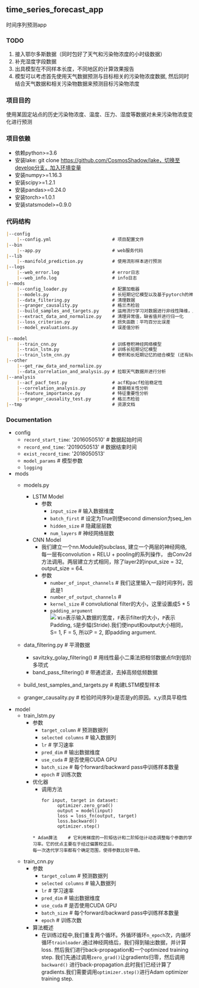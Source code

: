 ## time_series_forecast_app
时间序列预测app

### TODO
1. 接入鄂尔多斯数据（同时包好了天气和污染物浓度的小时级数据）
2. 补充湿度字段数据
3. 出具模型在不同样本长度，不同地区的计算效果报告
4. 模型可以考虑首先使用天气数据预测与目标相关的污染物浓度数据, 然后同时结合天气数据和相关污染物数据来预测目标污染物浓度

### 项目目的
使用某固定站点的历史污染物浓度、温度、压力、湿度等数据对未来污染物浓度变化进行预测

### 项目依赖
* 依赖python>=3.6
* 安装lake: git clone https://github.com/CosmosShadow/lake，切换至develop分支，加入环境变量
* 安装numpy>=1.16.3
* 安装scipy>=1.2.1
* 安装pandas>=0.24.0
* 安装torch>=1.0.1
* 安装statsmodel>=0.9.0

### 代码结构
```markdown
|--config
    |--config.yml                       # 项目配置文件
|--bin
    |--app.py                           # web服务代码
|--lib
    |--manifold_prediction.py           # 使用流形样本进行预测
|--logs
    |--web_error.log                    # error日志
    |--web_info.log                     # info日志
|--mods
    |--config_loader.py                 # 配置加载器
    |--models.py                        # 长短期记忆模型以及基于pytorch的神经网络训练和预测模型
    |--data_filtering.py                # 清理数据
    |--granger_causality.py             # 格兰杰检验
    |--build_samples_and_targets.py     # 运用流行学习对数据进行非线性降维，用更少的数据表示更多的信息 
    |--extract_data_and_normalize.py    # 清理异常值，缺省值并进行归一化
    |--loss_criterion.py                # 损失函数：平均百分比误差
    |--model_evaluations.py             # 误差值分析
           
|--model 
    |--train_cnn.py                     # 训练卷积神经网络模型
    |--train_lstm.py                    # 训练长短期记忆模型   
    |--train_lstm_cnn.py                # 卷积和长短期记忆的结合模型 (还有bug) 
|--other
    |--get_raw_data_and_normalize.py 
    |--data_correlation_and_analysis.py # 拉取天气数据并进行分析
|--analysis 
    |--acf_pacf_test.py                 # acf和pacf检验稳定性
    |--correlation_analysis.py          # 数据相关性分析
    |--feature_importance.py            # 特征重要性分析
    |--granger_causality_test.py        # 格兰杰检验
|--tmp                                  # 资源文档

```

### Documentation
* config 
    * `record_start_time`: '2016050510'   # 数据起始时间
    * `record_end_time`: '2019050513'     # 数据结束时间
    * `exist_record_time`: '2018050513'   
    * `model_params`                      # 模型参数
    * `logging`                           
* mods
    * models.py                         
        * LSTM Model 
            * 参数
                * `input_size`              # 输入数据维度
                * `batch_first`             # 设定为True则使second dimension为seq_len
                * `hidden_size`             # 隐藏层层数
                * `num_layers`              # 神经网络层数
        * CNN Model 
            * 我们建立一个nn.Module的subclass, 建立一个两层的神经网络, 每一层有convolution + RELU + pooling的系列操作，
            由Conv2d方法调用。两层建立方式相同，除了layer2的input_size = 32, output_size = 64.
            * 参数
                * `number_of_input_channels`    # 我们这里输入一段时间序列，因此是1
                * `number_of_output_channels`   # 
                * `kernel_size`                 # convolutional filter的大小，这里设置成5 * 5
                * `padding_argument`            
                    ![](http://latex.codecogs.com/gif.latex?\\\Wout=\frac{Win-F+2P}{S}+1)
                    `Win`表示输入数据的宽度，`F`表示filter的大小，`P`表示Padding, `S`是步幅(Stride).我们使input和output大小相同，
                    S= 1, F = 5, 所以P = 2, 即padding argument. 
                    
                
                        
    * data_filtering.py                 # 平滑数据
        * savitzky_golay_filtering()    # 用线性最小二乘法把相邻数据点fit到低阶多项式 
        * band_pass_filtering()         # 带通滤波，去掉高频低频数据      
    * build_test_samples_and_targets.py # 构建LSTM模型样本
    * granger_causality.py              # 检验时间序列x是否是y的原因。x,y须具平稳性
* model
    * train_lstm.py
        * 参数
            * `target_column`           # 预测数据列
            * `selected columns`        # 输入数据列
            * `lr`                      # 学习速率
            * `pred_dim`                # 输出数据维度
            * `use_cuda`                # 是否使用CUDA GPU 
            * `batch_size`              # 每个forward/backward pass中训练样本数量
            * `epoch`                   # 训练次数
        * 优化器
            * 调用方法
              ``````
              for input, target in dataset:
                    optimizer.zero_grad()
                    output = model(input)
                    loss = loss_fn(output, target)
                    loss.backward()
                    optimizer.step()
             `````` 
            * Adam算法    # 它利用梯度的一阶矩估计和二阶矩估计动态调整每个参数的学习率。它的优点主要在于经过偏置校正后，
            每一次迭代学习率都有个确定范围，使得参数比较平稳。

    * train_cnn.py 
        * 参数 
            * `target_column`           # 预测数据列
            * `selected columns`        # 输入数据列
            * `lr`                      # 学习速率
            * `pred_dim`                # 输出数据维度
            * `use_cuda`                # 是否使用CUDA GPU 
            * `batch_size`              # 每个forward/backward pass中训练样本数量
            * `epoch`                   # 训练次数
        * 算法概述
            * 在训练过程中,我们重复两个循环。外循环循环`n_epoch`次，内循环循环`trainloader`.通过神经网络后，我们得到输出数据，并计算loss.
            然后我们进行back-propagation和一个optimized training step. 我们先通过调用`zero_grad()`让gradients归零，然后调用`backward()`
            进行back-propagation.此时我们已经计算了gradients.我们需要调用`optimizer.step()`进行Adam optimizer training step.
            
            
                                

